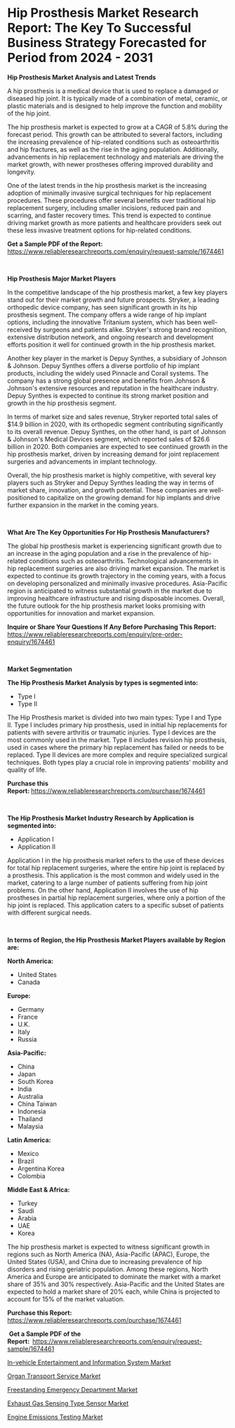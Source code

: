 <p><h1>Hip Prosthesis Market Research Report: The Key To Successful Business Strategy Forecasted for Period from 2024 - 2031</h1></p><p><strong>Hip Prosthesis Market Analysis and Latest Trends</strong></p>
<p><p>A hip prosthesis is a medical device that is used to replace a damaged or diseased hip joint. It is typically made of a combination of metal, ceramic, or plastic materials and is designed to help improve the function and mobility of the hip joint.</p><p>The hip prosthesis market is expected to grow at a CAGR of 5.8% during the forecast period. This growth can be attributed to several factors, including the increasing prevalence of hip-related conditions such as osteoarthritis and hip fractures, as well as the rise in the aging population. Additionally, advancements in hip replacement technology and materials are driving the market growth, with newer prostheses offering improved durability and longevity.</p><p>One of the latest trends in the hip prosthesis market is the increasing adoption of minimally invasive surgical techniques for hip replacement procedures. These procedures offer several benefits over traditional hip replacement surgery, including smaller incisions, reduced pain and scarring, and faster recovery times. This trend is expected to continue driving market growth as more patients and healthcare providers seek out these less invasive treatment options for hip-related conditions.</p></p>
<p><strong>Get a Sample PDF of the Report:&nbsp;</strong> <a href="https://www.reliableresearchreports.com/enquiry/request-sample/1674461">https://www.reliableresearchreports.com/enquiry/request-sample/1674461</a></p>
<p>&nbsp;</p>
<p><strong>Hip Prosthesis Major Market Players</strong></p>
<p><p>In the competitive landscape of the hip prosthesis market, a few key players stand out for their market growth and future prospects. Stryker, a leading orthopedic device company, has seen significant growth in its hip prosthesis segment. The company offers a wide range of hip implant options, including the innovative Tritanium system, which has been well-received by surgeons and patients alike. Stryker's strong brand recognition, extensive distribution network, and ongoing research and development efforts position it well for continued growth in the hip prosthesis market.</p><p>Another key player in the market is Depuy Synthes, a subsidiary of Johnson & Johnson. Depuy Synthes offers a diverse portfolio of hip implant products, including the widely used Pinnacle and Corail systems. The company has a strong global presence and benefits from Johnson & Johnson's extensive resources and reputation in the healthcare industry. Depuy Synthes is expected to continue its strong market position and growth in the hip prosthesis segment.</p><p>In terms of market size and sales revenue, Stryker reported total sales of $14.9 billion in 2020, with its orthopedic segment contributing significantly to its overall revenue. Depuy Synthes, on the other hand, is part of Johnson & Johnson's Medical Devices segment, which reported sales of $26.6 billion in 2020. Both companies are expected to see continued growth in the hip prosthesis market, driven by increasing demand for joint replacement surgeries and advancements in implant technology.</p><p>Overall, the hip prosthesis market is highly competitive, with several key players such as Stryker and Depuy Synthes leading the way in terms of market share, innovation, and growth potential. These companies are well-positioned to capitalize on the growing demand for hip implants and drive further expansion in the market in the coming years.</p></p>
<p>&nbsp;</p>
<p><strong>What Are The Key Opportunities For Hip Prosthesis Manufacturers?</strong></p>
<p><p>The global hip prosthesis market is experiencing significant growth due to an increase in the aging population and a rise in the prevalence of hip-related conditions such as osteoarthritis. Technological advancements in hip replacement surgeries are also driving market expansion. The market is expected to continue its growth trajectory in the coming years, with a focus on developing personalized and minimally invasive procedures. Asia-Pacific region is anticipated to witness substantial growth in the market due to improving healthcare infrastructure and rising disposable incomes. Overall, the future outlook for the hip prosthesis market looks promising with opportunities for innovation and market expansion.</p></p>
<p><strong>Inquire or Share Your Questions If Any Before Purchasing This Report:</strong> <a href="https://www.reliableresearchreports.com/enquiry/pre-order-enquiry/1674461">https://www.reliableresearchreports.com/enquiry/pre-order-enquiry/1674461</a></p>
<p>&nbsp;</p>
<p><strong>Market Segmentation</strong></p>
<p><strong>The Hip Prosthesis Market Analysis by types is segmented into:</strong></p>
<p><ul><li>Type I</li><li>Type II</li></ul></p>
<p><p>The Hip Prosthesis market is divided into two main types: Type I and Type II. Type I includes primary hip prosthesis, used in initial hip replacements for patients with severe arthritis or traumatic injuries. Type I devices are the most commonly used in the market. Type II includes revision hip prosthesis, used in cases where the primary hip replacement has failed or needs to be replaced. Type II devices are more complex and require specialized surgical techniques. Both types play a crucial role in improving patients' mobility and quality of life.</p></p>
<p><strong>Purchase this Report:&nbsp;</strong><a href="https://www.reliableresearchreports.com/purchase/1674461">https://www.reliableresearchreports.com/purchase/1674461</a></p>
<p>&nbsp;</p>
<p><strong>The Hip Prosthesis Market Industry Research by Application is segmented into:</strong></p>
<p><ul><li>Application I</li><li>Application II</li></ul></p>
<p><p>Application I in the hip prosthesis market refers to the use of these devices for total hip replacement surgeries, where the entire hip joint is replaced by a prosthesis. This application is the most common and widely used in the market, catering to a large number of patients suffering from hip joint problems. On the other hand, Application II involves the use of hip prostheses in partial hip replacement surgeries, where only a portion of the hip joint is replaced. This application caters to a specific subset of patients with different surgical needs.</p></p>
<p>&nbsp;</p>
<p><strong>In terms of Region, the Hip Prosthesis Market Players available by Region are:</strong></p>
<p>
    <p> <strong> North America: </strong>
        <ul>
            <li>United States</li>
            <li>Canada</li>
        </ul>
        </p> 
    <p> <strong> Europe: </strong>
        <ul>
            <li>Germany</li>
            <li>France</li>
            <li>U.K.</li>
            <li>Italy</li>
            <li>Russia</li>
        </ul>
        </p> 
    <p> <strong> Asia-Pacific: </strong>
        <ul>
            <li>China</li>
            <li>Japan</li>
            <li>South Korea</li>
            <li>India</li>
            <li>Australia</li>
            <li>China Taiwan</li>
            <li>Indonesia</li>
            <li>Thailand</li>
            <li>Malaysia</li>
        </ul>
        </p> 
    <p> <strong> Latin America: </strong>
        <ul>
            <li>Mexico</li>
            <li>Brazil</li>
            <li>Argentina Korea</li>
            <li>Colombia</li>
        </ul>
        </p> 
    <p> <strong> Middle East & Africa: </strong>
        <ul>
            <li>Turkey</li>
            <li>Saudi</li>
            <li>Arabia</li>
            <li>UAE</li>
            <li>Korea</li>
        </ul>
    </p>
    </p>
<p><p>The hip prosthesis market is expected to witness significant growth in regions such as North America (NA), Asia-Pacific (APAC), Europe, the United States (USA), and China due to increasing prevalence of hip disorders and rising geriatric population. Among these regions, North America and Europe are anticipated to dominate the market with a market share of 35% and 30% respectively. Asia-Pacific and the United States are expected to hold a market share of 20% each, while China is projected to account for 15% of the market valuation.</p></p>
<p><strong>Purchase this Report: </strong><a href="https://www.reliableresearchreports.com/purchase/1674461">https://www.reliableresearchreports.com/purchase/1674461</a></p>
<p>&nbsp;<strong>Get a Sample PDF of the Report:&nbsp;&nbsp;</strong><a href="https://www.reliableresearchreports.com/enquiry/request-sample/1674461">https://www.reliableresearchreports.com/enquiry/request-sample/1674461</a></p>
<p><strong></strong></p>
<p><p><a href="https://github.com/GroverBarry/Market-Research-Report-List-4/blob/main/in-vehicle-entertainment-and-information-system-market.md">In-vehicle Entertainment and Information System Market</a></p><p><a href="https://medium.com/@anibalstamm1912/organ-transport-service-market-report-reveals-the-latest-trends-and-growth-opportunities-of-this-c32771ae5694">Organ Transport Service Market</a></p><p><a href="https://medium.com/@dessiefadel/freestanding-emergency-department-market-comprehensive-assessment-by-type-application-and-6a2ed8e3af51">Freestanding Emergency Department Market</a></p><p><a href="https://github.com/kathiaseamanalvaradovlprc2h/Market-Research-Report-List-1/blob/main/exhaust-gas-sensing-type-sensor-market.md">Exhaust Gas Sensing Type Sensor Market</a></p><p><a href="https://medium.com/@emilywest91/engine-emissions-testing-market-trends-forecast-and-competitive-analysis-to-2031-20c60b9e0192">Engine Emissions Testing Market</a></p></p>